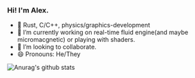 ### Hi! I'm Alex.

- 🌱 Rust, C/C++, physics/graphics-development
- 🔭 I’m currently working on real-time fluid engine(and maybe micromacgnetic) or playing with shaders.
- 👯 I’m looking to collaborate.
- 😄 Pronouns: He/They

![Anurag's github stats](https://github-readme-stats.vercel.app/api?username=pudnax&show_icons=true&theme=dark)

<!--
**pudnax/pudnax** is a ✨ _special_ ✨ repository because its `README.md` (this file) appears on your GitHub profile.

Here are some ideas to get you started:

- 🔭 I’m currently working on ...
- 🌱 I’m currently learning ...
- 👯 I’m looking to collaborate on ...
- 🤔 I’m looking for help with ...
- 💬 Ask me about ...
- 📫 How to reach me: ...
- 😄 Pronouns: ...
- ⚡ Fun fact: ...
-->
